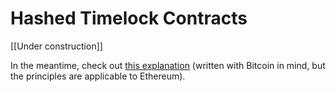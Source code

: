 # Hashed Timelock Contracts

\[\[Under construction\]\]

In the meantime, check out [this explanation](https://en.bitcoin.it/wiki/Hashed_Timelock_Contracts) \(written with Bitcoin in mind, but the principles are applicable to Ethereum\).

